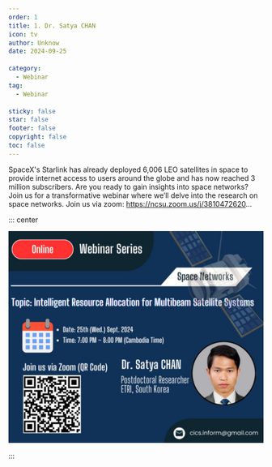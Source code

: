 ```yaml
---
order: 1
title: 1. Dr. Satya CHAN
icon: tv
author: Unknow
date: 2024-09-25

category:
  - Webinar
tag:
  - Webinar

sticky: false
star: false
footer: false
copyright: false
toc: false
---
```


SpaceX's Starlink has already deployed 6,006 LEO satellites in space to provide internet access to users around the globe and has now reached 3 million subscribers. Are you ready to gain insights into space networks? Join us for a transformative webinar where we’ll delve into the research on space networks.
Join us via zoom: https://ncsu.zoom.us/j/3810472620...

::: center

<img src="./image-20250225114909868.png" alt="image-20250225114909868" />

:::
